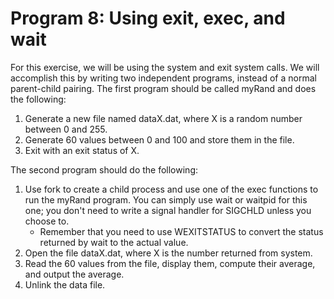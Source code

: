 # Program 8: Using exit, exec, and wait

For this exercise, we will be using the system and exit system calls.
We will accomplish this by writing two independent programs, instead of a normal parent-child pairing.
The first program should be called myRand and does the following:
1. Generate a new file named dataX.dat, where X is a random number between 0 and 255.
2. Generate 60 values between 0 and 100 and store them in the file.
3. Exit with an exit status of X.

The second program should do the following:
1. Use fork to create a child process and use one of the exec functions to run the myRand program. You can simply use wait or waitpid for this one; you don't need to write a signal handler for SIGCHLD unless you choose to.
    * Remember that you need to use WEXITSTATUS to convert the status returned by wait to the actual value.
2. Open the file dataX.dat, where X is the number returned from system.
3. Read the 60 values from the file, display them, compute their average, and output the average.
4. Unlink the data file.

